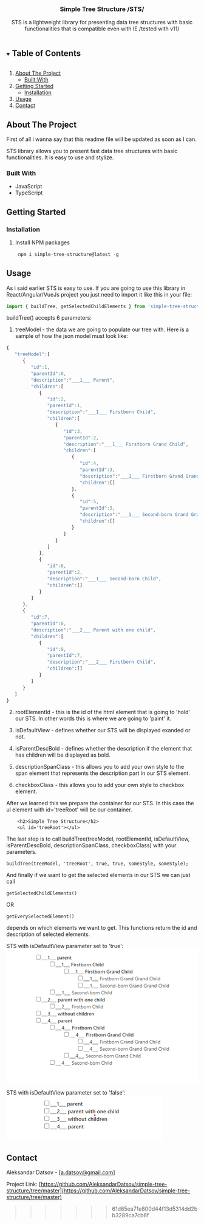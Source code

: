 
<!-- PROJECT LOGO
<br />
<p align="center">
  <a href="https://github.com/github_username/repo_name">
    <img src="images/logo.png" alt="Logo" width="80" height="80">
  </a>
 -->
  <h3 align="center">Simple Tree Structure /STS/</h3>

  <p align="center">
    STS is a lightweight library for presenting data tree structures with basic functionalities that is compatible even with IE /tested with v11/
    <br />
    <!--<a href="https://github.com/github_username/repo_name"><strong>Explore the docs »</strong></a>
    <br />
    <br />
    <a href="https://github.com/github_username/repo_name">View Demo</a>
    ·
    <a href="https://github.com/github_username/repo_name/issues">Report Bug</a>
    ·
    <a href="https://github.com/github_username/repo_name/issues">Request Feature</a>-->
  </p>
</p>



<!-- TABLE OF CONTENTS -->
<details open="open">
  <summary><h2 style="display: inline-block">Table of Contents</h2></summary>
  <ol>
    <li>
      <a href="#about-the-project">About The Project</a>
      <ul>
        <li><a href="#built-with">Built With</a></li>
      </ul>
    </li>
    <li>
      <a href="#getting-started">Getting Started</a>
      <ul>
        <!-- <li><a href="#prerequisites">Prerequisites</a></li> -->
        <li><a href="#installation">Installation</a></li>
      </ul>
    </li>
    <li><a href="#usage">Usage</a></li>
    <!-- <li><a href="#roadmap">Roadmap</a></li>
    <li><a href="#contributing">Contributing</a></li>
    <li><a href="#license">License</a></li>-->
    <li><a href="#contact">Contact</a></li>
  </ol>
</details>

<!-- ABOUT THE PROJECT -->
## About The Project
First of all i wanna say that this readme file will be updated as soon as I can.
<br/>

STS library allows you to present fast data tree structures with basic functionalities. It is easy to use and stylize.

### Built With

* JavaScript
* TypeScript


<!-- GETTING STARTED -->
## Getting Started
<!-- 
To get a local copy up and running follow these simple steps.

### Prerequisites

This is an example of how to list things you need to use the software and how to install them.
* npm
  ```sh
  npm i simple-tree-structure@latest -g
  ```
-->
### Installation
<!-- 1. Clone the repo
   ```sh
   git clone https://github.com/AleksandarDatsov/simple-tree-structure.git
   ``` -->

1. Install NPM packages
   ```javascript
    npm i simple-tree-structure@latest -g
   ```

<!-- USAGE EXAMPLES -->
## Usage

As i said earlier STS is easy to use. If you are going to use this library in React/Angular/VueJs project you just need to import it like this in your file:

```javascript
import { buildTree, getSelectedChildElements } from 'simple-tree-structure/src/simple-tree-structure';
```

buildTree() accepts 6 parameters:
1. treeModel - the data we are going to populate our tree with.
Here is a sample of how the json model must look like:

```javascript
{
   "treeModel":[
      {
         "id":1,
         "parentId":0,
         "description":"___1___ Parent",
         "children":[
            {
               "id":2,
               "parentId":1,
               "description":"___1___ Firstborn Child",
               "children":[
                  {
                     "id":3,
                     "parentId":2,
                     "description":"___1___ Firstborn Grand Child",
                     "children":[
                        {
                           "id":4,
                           "parentId":3,
                           "description":"___1___ Firstborn Grand Grand Child",
                           "children":[]
                        },
                        {
                           "id":5,
                           "parentId":3,
                           "description":"___1___ Second-born Grand Grand Child",
                           "children":[]
                        }
                     ]
                  }
               ]
            },
            {
               "id":6,
               "parentId":2,
               "description":"___1___ Second-born Child",
               "children":[]
            }
         ]
      },
      {
         "id":7,
         "parentId":0,
         "description":"___2___ Parent with one child",
         "children":[
            {
               "id":9,
               "parentId":7,
               "description":"___2___ Firstborn Child",
               "children":[]
            }
         ]
      }
   ]
}
```



2. rootElementId - this is the id of the html element that is going to 'hold' our STS. In other words this is where we are going to 'paint' it.

3. isDefaultView - defines whether our STS will be displayed exanded or not.

4. isParentDescBold - defines whether the description if the element that has children will be displayed as bold.

5. descriptionSpanClass - this allows you to add your own style to the span element that represents the description part in our STS element.

6. checkboxClass - this allows you to add your own style to checkbox element.


After we learned this we prepare the container for our STS. In this case the ul element with id='treeRoot' will be our container.

		<h2>Simple Tree Structure</h2>
        <ul id='treeRoot'></ul>
		
The last step is to call buildTree(treeModel, rootElementId, isDefaultView, isParentDescBold, descriptionSpanClass, checkboxClass) with your parameters.

	buildTree(treeModel, 'treeRoot', true, true, someStyle, someStyle);


And finally if we want to get the selected elements in our STS we can just call 

    getSelectedChildElements()

OR

    getEverySelectedElement()

depends on which elements we want to get. This functions return the id and description of selected elements.

STS with isDefaultView parameter set to 'true':
![alt text](https://github.com/AleksandarDatsov/simple-tree-structure/blob/master/imgSamples/sts_default_view.png)

STS with isDefaultView parameter set to 'false':
![alt text](https://github.com/AleksandarDatsov/simple-tree-structure/blob/master/imgSamples/sts_view.png)
<!-- ROADMAP 
## Roadmap

See the [open issues](https://github.com/github_username/repo_name/issues) for a list of proposed features (and known issues).
-->


<!-- CONTRIBUTING 
## Contributing

Contributions are what make the open source community such an amazing place to be learn, inspire, and create. Any contributions you make are **greatly appreciated**.

1. Fork the Project
2. Create your Feature Branch (`git checkout -b feature/AmazingFeature`)
3. Commit your Changes (`git commit -m 'Add some AmazingFeature'`)
4. Push to the Branch (`git push origin feature/AmazingFeature`)
5. Open a Pull Request

-->

<!-- LICENSE
## License

Distributed under the MIT License. See `LICENSE` for more information.
 -->


<!-- CONTACT -->
## Contact

Aleksandar Datsov - [a.datsov@gmail.com]

Project Link: [https://github.com/AleksandarDatsov/simple-tree-structure/tree/master](https://github.com/AleksandarDatsov/simple-tree-structure/tree/master)
>>>>>>> 61d65ea71e800d44f13d5314dd2bb3289ca7cb6f
